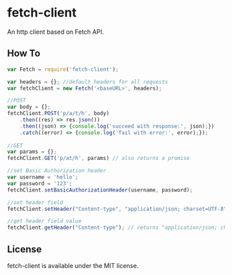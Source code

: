 # fetch-client

An http client based on Fetch API.

## How To
```javascript
var Fetch = require('fetch-client');

var headers = {}; //default headers for all requests
var fetchClient = new Fetch('<baseURL>', headers);

//POST
var body = {};
fetchClient.POST('p/a/t/h', body)
	.then((res) => res.json()) 
	.then((json) => {console.log('succeed with response:', json);})
	.catch((error) => {console.log('fail with error:', error);});
	
//GET
var params = {};
fetchClient.GET('p/at/h', params) // also returns a promise

//set Basic Authorization header
var username = 'hello';
var password = '123';
fetchClient.setBasicAuthorizationHeader(username, password);

//set header field
fetchClient.setHeader("Content-type", "application/json; charset=UTF-8");

//get header field value
fetchClient.getHeader("Content-type"); // returns "application/json; charset=UTF-8"

```

## License
fetch-client is available under the MIT license.
